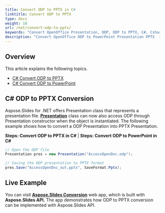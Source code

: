 ```yaml
---
title: Convert ODP to PPTX in C#
linktitle: Convert ODP to PPTX
type: docs
weight: 10
url: /net/convert-odp-to-pptx/
keywords: "Convert OpenOffice Presentation, ODP, ODP to PPTX, C#, Csharp, .NET"
description: "Convert OpenOffice ODP to PowerPoint Presentation PPTX  in C# or .NET"
---
```


## Overview

This article explains the following topics.

- [C# Convert ODP to PPTX](#csharp-odp-to-pptx)
- [C# Convert ODP to PowerPoint](#csharp-odp-to-powerpoint)

## C# ODP to PPTX Conversion

Aspose.Slides for .NET offers Presentation class that represents a presentation file. [**Presentation**](https://reference.aspose.com/slides/net/aspose.slides/presentation) class can now also access ODP through Presentation constructor when the object is instantiated. The following example shows how to convert a ODP Presentation into PPTX Presentation.

<a name="csharp-odp-to-pptx" id="csharp-odp-to-pptx"><strong>Steps: Convert ODP to PPTX in C#</strong></a> |
<a name="csharp-odp-to-powerpoint" id="csharp-odp-to-powerpoint"><strong>Steps: Convert ODP to PowerPoint in C#</strong></a>

```c#
// Open the ODP file
Presentation pres = new Presentation("AccessOpenDoc.odp");

// Saving the ODP presentation to PPTX format
pres.Save("AccessOpenDoc_out.pptx", SaveFormat.Pptx);
```



## **Live Example**
You can visit [**Aspose.Slides Conversion**](https://products.aspose.app/slides/conversion/) web app, which is built with **Aspose.Slides API.** The app demonstrates how ODP to PPTX conversion can be implemented with Aspose.Slides API.
